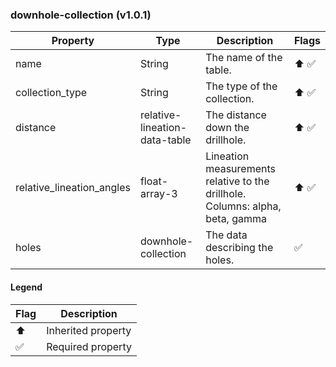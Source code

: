 ### downhole-collection (v1.0.1)

| Property | Type | Description | Flags |
|---|---|---|---|
| name | String | The name of the table. | ⬆️ ✅ |
| collection_type | String | The type of the collection. | ⬆️ ✅ |
| distance | relative-lineation-data-table | The distance down the drillhole. | ⬆️ ✅ |
| relative_lineation_angles | float-array-3 | Lineation measurements relative to the drillhole. Columns: alpha, beta, gamma | ⬆️ ✅ |
| holes | downhole-collection | The data describing the holes. | ✅ |


#### Legend

| Flag | Description |
| --- | --- |
| ⬆️ | Inherited property |
| ✅ | Required property |

